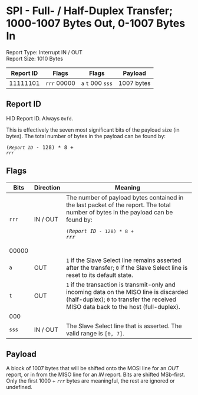 
# SPI - Full- / Half-Duplex Transfer; 1000-1007 Bytes Out, 0-1007 Bytes In
Report Type: Interrupt IN / OUT<br />
Report Size: 1010 Bytes

| Report ID | Flags | Flags | Payload |
|-----------|-------|-------|---------|
| 11111101 | `rrr`&nbsp;00000 | `a`&nbsp;`t`&nbsp;000&nbsp;`sss` | 1007 bytes |

## Report ID
HID Report ID.  Always `0xfd`.

This is effectively the seven most significant bits of the payload size (in bytes).  The total number of bytes in the payload can be found by: <pre>(*`Report ID`* - 128) * 8 + *`rrr`*</pre>

## Flags

| Bits  | Direction | Meaning |
|-------|-----------|---------|
| `rrr` | IN / OUT  | The number of payload bytes contained in the last packet of the report.  The total number of bytes in the payload can be found by: <pre>(*`Report ID`* - 128) * 8 + *`rrr`*</pre> |
| 00000 |          |                                                                       |
| `a`   | OUT      | `1` if the Slave Select line remains asserted after the transfer; `0` if the Slave Select line is reset to its default state. |
| `t`   | OUT      | `1` if the transaction is transmit-only and incoming data on the MISO line is discarded (half-duplex); `0` to transfer the received MISO data back to the host (full-duplex). |
| 000   |          |                                                                       |
| `sss` | IN / OUT | The Slave Select line that is asserted.  The valid range is `[0, 7]`. |

## Payload
A block of 1007 bytes that will be shifted onto the MOSI line for an *OUT* report, or in from the MISO line for an *IN* report.  Bits are shifted MSb-first.  Only the first 1000 + *`rrr`* bytes are meaningful, the rest are ignored or undefined.
